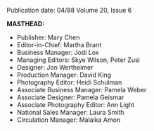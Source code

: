 Publication date: 04/88
Volume 20, Issue 6

**MASTHEAD:**
- Publisher: Mary Chen
- Editor-in-Chief: Martha Brant
- Business Manager: Jodi Lox
- Managing Editors: Skye Wilson, Peter Zusi
- Designer: Jon Wertheimer
- Production Manager: David King
- Photography Editor: Heidi Schulman
- Associate Business Manager: Pamela Weber
- Associate Designer: Pamela Geismar
- Associate Photography Editor: Ann Light
- National Sales Manager: Laura Smith
- Circulation Manager: Malaika Amon

